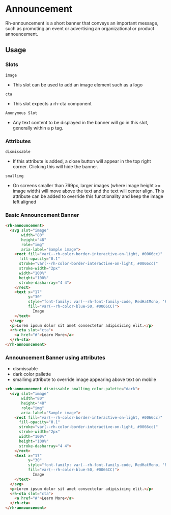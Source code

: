# Announcement
Rh-announcement is a short banner that conveys an important message, such as promoting an event or advertising an organizational or product announcement.

## Usage

### Slots

`image`

- This slot can be used to add an image element such as a logo 

`cta`

- This slot expects a rh-cta component

`Anonymous Slot`

- Any text content to be displayed in the banner will go in this slot, generally within a p tag.


### Attributes

`dismissable`

- If this attribute is added, a close button will appear in the top right corner. Clicking this will hide the banner.

`smallimg`

- On screens smaller than 769px, larger images (where image height >= image width) will move above the text and the text will center align. This attribute can be added to override this functionality and keep the image left aligned

### Basic Announcement Banner

```html
<rh-announcement>
  <svg slot="image"
       width="80"
       height="48"
       role="img"
       aria-label="Sample image">
    <rect fill="var(--rh-color-border-interactive-on-light, #0066cc)"
      fill-opacity="0.1"
      stroke="var(--rh-color-border-interactive-on-light, #0066cc)"
      stroke-width="2px"
      width="100%"
      height="100%"
      stroke-dasharray="4 4">
    </rect>
    <text x="17"
          y="30"
          style="font-family: var(--rh-font-family-code, RedHatMono, 'Red Hat Mono', 'Courier New', Courier, monospace); font-size: var(--rh-font-size-body-text-md, 1rem);"
          fill="var(--rh-color-blue-50, #0066CC)">
            Image
    </text>
  </svg>
  <p>Lorem ipsum dolor sit amet consectetur adipisicing elit.</p>
  <rh-cta slot="cta">
    <a href="#">Learn More</a>
  </rh-cta>
</rh-announcement>
```

### Announcement Banner using attributes
- dismissable
- dark color pallette
- smallimg attribute to override image appearing above text on mobile

```html
<rh-announcement dismissable smallimg color-palette="dark">
  <svg slot="image"
       width="80"
       height="48"
       role="img"
       aria-label="Sample image">
    <rect fill="var(--rh-color-border-interactive-on-light, #0066cc)"
      fill-opacity="0.1"
      stroke="var(--rh-color-border-interactive-on-light, #0066cc)"
      stroke-width="2px"
      width="100%"
      height="100%"
      stroke-dasharray="4 4">
    </rect>
    <text x="17"
          y="30"
          style="font-family: var(--rh-font-family-code, RedHatMono, 'Red Hat Mono', 'Courier New', Courier, monospace); font-size: var(--rh-font-size-body-text-md, 1rem);"
          fill="var(--rh-color-blue-50, #0066CC)">
            Image
    </text>
  </svg>
  <p>Lorem ipsum dolor sit amet consectetur adipisicing elit.</p>
  <rh-cta slot="cta">
    <a href="#">Learn More</a>
  </rh-cta>
</rh-announcement>
```
